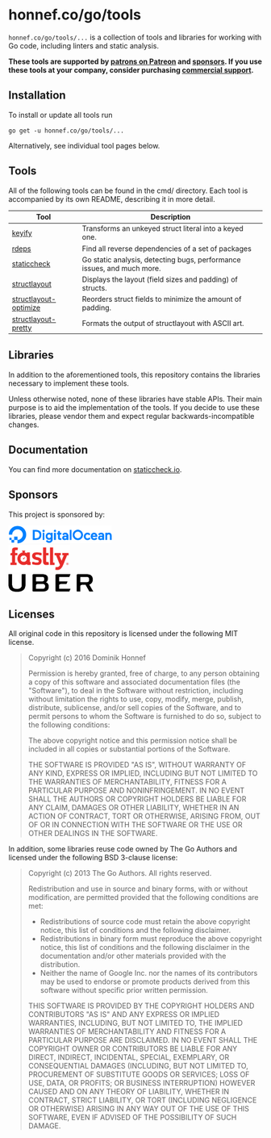 # honnef.co/go/tools

`honnef.co/go/tools/...` is a collection of tools and libraries for
working with Go code, including linters and static analysis.

**These tools are supported by
[patrons on Patreon](https://www.patreon.com/dominikh) and
[sponsors](#sponsors). If you use these tools at your company,
consider purchasing
[commercial support](https://staticcheck.io/pricing).**

## Installation

To install or update all tools run
```
go get -u honnef.co/go/tools/...
```

Alternatively, see individual tool pages below.

## Tools

All of the following tools can be found in the cmd/ directory. Each
tool is accompanied by its own README, describing it in more detail.

| Tool                                               | Description                                                             |
|----------------------------------------------------|-------------------------------------------------------------------------|
| [keyify](cmd/keyify/)                              | Transforms an unkeyed struct literal into a keyed one.                  |
| [rdeps](cmd/rdeps/)                                | Find all reverse dependencies of a set of packages                      |
| [staticcheck](cmd/staticcheck/)                    | Go static analysis, detecting bugs, performance issues, and much more. |
| [structlayout](cmd/structlayout/)                  | Displays the layout (field sizes and padding) of structs.               |
| [structlayout-optimize](cmd/structlayout-optimize) | Reorders struct fields to minimize the amount of padding.               |
| [structlayout-pretty](cmd/structlayout-pretty)     | Formats the output of structlayout with ASCII art.                      |

## Libraries

In addition to the aforementioned tools, this repository contains the
libraries necessary to implement these tools.

Unless otherwise noted, none of these libraries have stable APIs.
Their main purpose is to aid the implementation of the tools. If you
decide to use these libraries, please vendor them and expect regular
backwards-incompatible changes.

## Documentation

You can find more documentation on
[staticcheck.io](https://staticcheck.io).

## Sponsors

This project is sponsored by:

[<img src="images/sponsors/digitalocean.png" alt="DigitalOcean" height="35"></img>](https://digitalocean.com)  
[<img src="images/sponsors/fastly.png" alt="Fastly" height="55"></img>](https://fastly.com)  
[<img src="images/sponsors/uber.png" alt="Uber" height="35"></img>](https://uber.com)

## Licenses

All original code in this repository is licensed under the following
MIT license.

> Copyright (c) 2016 Dominik Honnef
>
> Permission is hereby granted, free of charge, to any person obtaining
> a copy of this software and associated documentation files (the
> "Software"), to deal in the Software without restriction, including
> without limitation the rights to use, copy, modify, merge, publish,
> distribute, sublicense, and/or sell copies of the Software, and to
> permit persons to whom the Software is furnished to do so, subject to
> the following conditions:
>
> The above copyright notice and this permission notice shall be
> included in all copies or substantial portions of the Software.
>
> THE SOFTWARE IS PROVIDED "AS IS", WITHOUT WARRANTY OF ANY KIND,
> EXPRESS OR IMPLIED, INCLUDING BUT NOT LIMITED TO THE WARRANTIES OF
> MERCHANTABILITY, FITNESS FOR A PARTICULAR PURPOSE AND
> NONINFRINGEMENT. IN NO EVENT SHALL THE AUTHORS OR COPYRIGHT HOLDERS BE
> LIABLE FOR ANY CLAIM, DAMAGES OR OTHER LIABILITY, WHETHER IN AN ACTION
> OF CONTRACT, TORT OR OTHERWISE, ARISING FROM, OUT OF OR IN CONNECTION
> WITH THE SOFTWARE OR THE USE OR OTHER DEALINGS IN THE SOFTWARE.

In addition, some libraries reuse code owned by The Go Authors and
licensed under the following BSD 3-clause license:

> Copyright (c) 2013 The Go Authors. All rights reserved.
>
> Redistribution and use in source and binary forms, with or without
> modification, are permitted provided that the following conditions are
> met:
>
>    * Redistributions of source code must retain the above copyright
> notice, this list of conditions and the following disclaimer.
>    * Redistributions in binary form must reproduce the above
> copyright notice, this list of conditions and the following disclaimer
> in the documentation and/or other materials provided with the
> distribution.
>    * Neither the name of Google Inc. nor the names of its
> contributors may be used to endorse or promote products derived from
> this software without specific prior written permission.
>
> THIS SOFTWARE IS PROVIDED BY THE COPYRIGHT HOLDERS AND CONTRIBUTORS
> "AS IS" AND ANY EXPRESS OR IMPLIED WARRANTIES, INCLUDING, BUT NOT
> LIMITED TO, THE IMPLIED WARRANTIES OF MERCHANTABILITY AND FITNESS FOR
> A PARTICULAR PURPOSE ARE DISCLAIMED. IN NO EVENT SHALL THE COPYRIGHT
> OWNER OR CONTRIBUTORS BE LIABLE FOR ANY DIRECT, INDIRECT, INCIDENTAL,
> SPECIAL, EXEMPLARY, OR CONSEQUENTIAL DAMAGES (INCLUDING, BUT NOT
> LIMITED TO, PROCUREMENT OF SUBSTITUTE GOODS OR SERVICES; LOSS OF USE,
> DATA, OR PROFITS; OR BUSINESS INTERRUPTION) HOWEVER CAUSED AND ON ANY
> THEORY OF LIABILITY, WHETHER IN CONTRACT, STRICT LIABILITY, OR TORT
> (INCLUDING NEGLIGENCE OR OTHERWISE) ARISING IN ANY WAY OUT OF THE USE
> OF THIS SOFTWARE, EVEN IF ADVISED OF THE POSSIBILITY OF SUCH DAMAGE.

